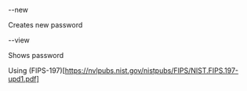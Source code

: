 --new <password> <url>

Creates new password

--view <url>

Shows password

Using (FIPS-197)[https://nvlpubs.nist.gov/nistpubs/FIPS/NIST.FIPS.197-upd1.pdf]